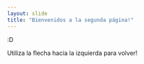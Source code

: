 ```yaml
---
layout: slide
title: "Bienvenidos a la segunda página!"
---
```

:D

Utiliza la flecha hacia la izquierda para volver!

